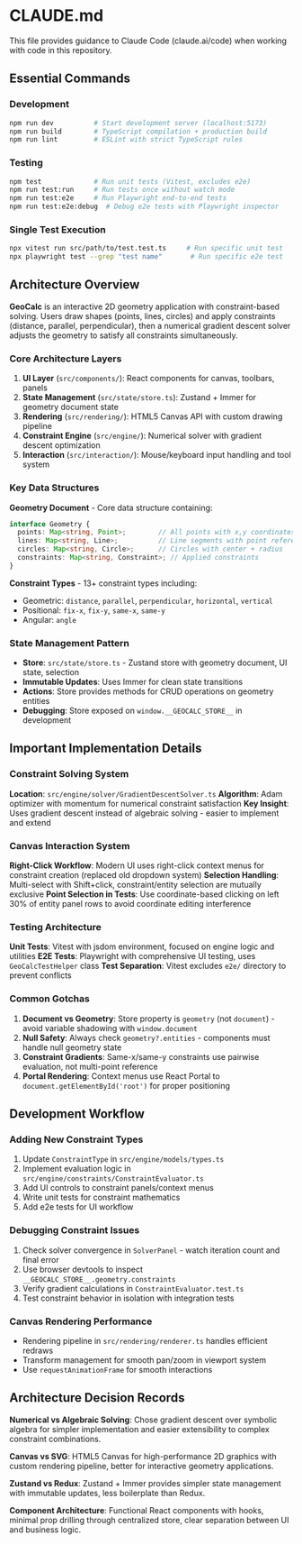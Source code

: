 # CLAUDE.md

This file provides guidance to Claude Code (claude.ai/code) when working with code in this repository.

## Essential Commands

### Development
```bash
npm run dev          # Start development server (localhost:5173)
npm run build        # TypeScript compilation + production build
npm run lint         # ESLint with strict TypeScript rules
```

### Testing
```bash
npm test             # Run unit tests (Vitest, excludes e2e)
npm run test:run     # Run tests once without watch mode
npm run test:e2e     # Run Playwright end-to-end tests
npm run test:e2e:debug  # Debug e2e tests with Playwright inspector
```

### Single Test Execution
```bash
npx vitest run src/path/to/test.test.ts     # Run specific unit test
npx playwright test --grep "test name"       # Run specific e2e test
```

## Architecture Overview

**GeoCalc** is an interactive 2D geometry application with constraint-based solving. Users draw shapes (points, lines, circles) and apply constraints (distance, parallel, perpendicular), then a numerical gradient descent solver adjusts the geometry to satisfy all constraints simultaneously.

### Core Architecture Layers

1. **UI Layer** (`src/components/`): React components for canvas, toolbars, panels
2. **State Management** (`src/state/store.ts`): Zustand + Immer for geometry document state
3. **Rendering** (`src/rendering/`): HTML5 Canvas API with custom drawing pipeline
4. **Constraint Engine** (`src/engine/`): Numerical solver with gradient descent optimization
5. **Interaction** (`src/interaction/`): Mouse/keyboard input handling and tool system

### Key Data Structures

**Geometry Document** - Core data structure containing:
```typescript
interface Geometry {
  points: Map<string, Point>;        // All points with x,y coordinates
  lines: Map<string, Line>;          // Line segments with point references
  circles: Map<string, Circle>;      // Circles with center + radius
  constraints: Map<string, Constraint>; // Applied constraints
}
```

**Constraint Types** - 13+ constraint types including:
- Geometric: `distance`, `parallel`, `perpendicular`, `horizontal`, `vertical`
- Positional: `fix-x`, `fix-y`, `same-x`, `same-y`
- Angular: `angle`

### State Management Pattern

- **Store**: `src/state/store.ts` - Zustand store with geometry document, UI state, selection
- **Immutable Updates**: Uses Immer for clean state transitions
- **Actions**: Store provides methods for CRUD operations on geometry entities
- **Debugging**: Store exposed on `window.__GEOCALC_STORE__` in development

## Important Implementation Details

### Constraint Solving System

**Location**: `src/engine/solver/GradientDescentSolver.ts`
**Algorithm**: Adam optimizer with momentum for numerical constraint satisfaction
**Key Insight**: Uses gradient descent instead of algebraic solving - easier to implement and extend

### Canvas Interaction System

**Right-Click Workflow**: Modern UI uses right-click context menus for constraint creation (replaced old dropdown system)
**Selection Handling**: Multi-select with Shift+click, constraint/entity selection are mutually exclusive
**Point Selection in Tests**: Use coordinate-based clicking on left 30% of entity panel rows to avoid coordinate editing interference

### Testing Architecture

**Unit Tests**: Vitest with jsdom environment, focused on engine logic and utilities
**E2E Tests**: Playwright with comprehensive UI testing, uses `GeoCalcTestHelper` class
**Test Separation**: Vitest excludes `e2e/` directory to prevent conflicts

### Common Gotchas

1. **Document vs Geometry**: Store property is `geometry` (not `document`) - avoid variable shadowing with `window.document`
2. **Null Safety**: Always check `geometry?.entities` - components must handle null geometry state
3. **Constraint Gradients**: Same-x/same-y constraints use pairwise evaluation, not multi-point reference
4. **Portal Rendering**: Context menus use React Portal to `document.getElementById('root')` for proper positioning

## Development Workflow

### Adding New Constraint Types
1. Update `ConstraintType` in `src/engine/models/types.ts`
2. Implement evaluation logic in `src/engine/constraints/ConstraintEvaluator.ts`
3. Add UI controls to constraint panels/context menus
4. Write unit tests for constraint mathematics
5. Add e2e tests for UI workflow

### Debugging Constraint Issues
1. Check solver convergence in `SolverPanel` - watch iteration count and final error
2. Use browser devtools to inspect `__GEOCALC_STORE__.geometry.constraints`
3. Verify gradient calculations in `ConstraintEvaluator.test.ts`
4. Test constraint behavior in isolation with integration tests

### Canvas Rendering Performance
- Rendering pipeline in `src/rendering/renderer.ts` handles efficient redraws
- Transform management for smooth pan/zoom in viewport system
- Use `requestAnimationFrame` for smooth interactions

## Architecture Decision Records

**Numerical vs Algebraic Solving**: Chose gradient descent over symbolic algebra for simpler implementation and easier extensibility to complex constraint combinations.

**Canvas vs SVG**: HTML5 Canvas for high-performance 2D graphics with custom rendering pipeline, better for interactive geometry applications.

**Zustand vs Redux**: Zustand + Immer provides simpler state management with immutable updates, less boilerplate than Redux.

**Component Architecture**: Functional React components with hooks, minimal prop drilling through centralized store, clear separation between UI and business logic.